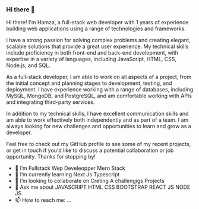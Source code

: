 ### Hi there 👋

Hi there! I'm Hamza, a full-stack web developer with 1 years of experience building web applications using a range of technologies and frameworks.

I have a strong passion for solving complex problems and creating elegant, scalable solutions that provide a great user experience. My technical skills include proficiency in both front-end and back-end development, with expertise in a variety of languages, including JavaScript, HTML, CSS, Node.js, and SQL.

As a full-stack developer, I am able to work on all aspects of a project, from the initial concept and planning stages to development, testing, and deployment. I have experience working with a range of databases, including MySQL, MongoDB, and PostgreSQL, and am comfortable working with APIs and integrating third-party services.

In addition to my technical skills, I have excellent communication skills and am able to work effectively both independently and as part of a team. I am always looking for new challenges and opportunities to learn and grow as a developer.

Feel free to check out my GitHub profile to see some of my recent projects, or get in touch if you'd like to discuss a potential collaboration or job opportunity. Thanks for stopping by!

- 🔭 I’m Fullstack Wep Develeopper Mern Stack
- 🌱 I’m currently learning Next Js Typescript
- 👯 I’m looking to collaborate on Creting A challengigs Projects
- 💬 Ask me about JAVASCRIPT HTML CSS BOOTSTRAP REACT JS NODE JS  
- 📫 How to reach me: ...

